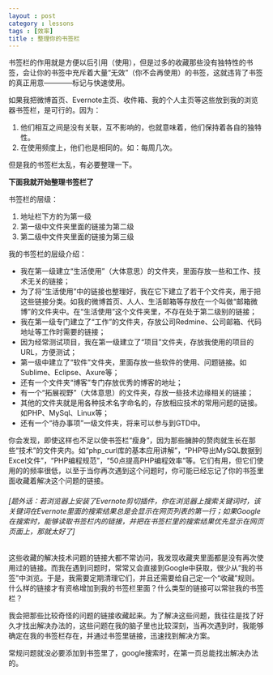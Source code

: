 ```yaml
---
layout : post
category : lessons
tags : [效率]
title : 整理你的书签栏
---
```



书签栏的作用就是方便以后引用（使用），但是过多的收藏那些没有独特性的书签，会让你的书签中充斥着大量“无效”（你不会再使用）的书签，这就违背了书签的真正用意————标记与快速使用。

如果我把微博首页、Evernote主页、收件箱、我的个人主页等这些放到我的浏览器书签栏，是可行的。因为：

1. 他们相互之间是没有关联，互不影响的，也就意味着，他们保持着各自的独特性。
2. 在使用频度上，他们也是相同的。如：每周几次。

但是我的书签栏太乱，有必要整理一下。

__下面我就开始整理书签栏了__

书签栏的层级：

1. 地址栏下方的为第一级
2. 第一级中文件夹里面的链接为第二级
3. 第二级中文件夹里面的链接为第三级

我的书签栏的层级介绍：

* 我在第一级建立“生活使用”（大体意思）的文件夹，里面存放一些和工作、技术无关的链接；
* 为了将“生活使用”中的链接也整理好，我在它下建立了若干个文件夹，用于把这些链接分类。如我的微博首页、人人、生活邮箱等存放在一个叫做“邮箱微博”的文件夹中。在“生活使用”这个文件夹里，不存在处于第二级别的链接；
* 我在第一级专门建立了“工作”的文件夹，存放公司Redmine、公司邮箱、代码地址等工作时需要的链接；
* 因为经常测试项目，我在第一级建立了“项目”文件夹，存放我使用的项目的URL，方便测试；
* 第一级中建立了“软件”文件夹，里面存放一些软件的使用、问题链接。如Sublime、Eclipse、Axure等；
* 还有一个文件夹“博客”专门存放优秀的博客的地址；
* 有一个“拓展视野”（大体意思）的文件夹，存放一些技术边缘相关的链接；
* 其他的文件夹就是用各种技术名字命名的，存放相应技术的常用问题的链接。如PHP、MySql、Linux等；
* 还有一个“待办事项”一级文件夹，将来可以参与到GTD中。

你会发现，即使这样也不足以使书签栏“瘦身”，因为那些臃肿的赘肉就生长在那些“技术”的文件夹内。如“php_curl库的基本应用讲解”，“PHP导出MySQL数据到Excel文件”，“PHP编程规范”，“50点提高PHP编程效率”等。它们有用，但它们使用的的频率很低，以至于当你再次遇到这个问题时，你可能已经忘记了你的书签里面收藏着解决这个问题的链接。

###### [题外话：若浏览器上安装了Evernote剪切插件，你在浏览器上搜索关键词时，该关键词在Evernote里面的搜索结果总是会显示在网页列表的第一行；如果Google在搜索时，能够读取书签栏内的链接，并把在书签栏里的搜索结果优先显示在网页页面上，那就太好了]

这些收藏的解决技术问题的链接大都不常访问，我发现收藏夹里面都是没有再次使用过的链接。而我在遇到问题时，常常又会直接到Google中获取，很少从“我的书签”中浏览。于是，我需要定期清理它们，并且还需要给自己定一个“收藏”规则。什么样的链接才有资格增加到我的书签栏里面？什么类型的链接可以常驻我的书签栏？

我会把那些比较奇怪的问题的链接收藏起来。为了解决这些问题，我往往是找了好久才找出解决办法的，这些问题在我的脑子里也比较深刻，当再次遇到时，我能够确定在我的书签栏存在，并通过书签里链接，迅速找到解决方案。

常规问题就没必要添加到书签里了，google搜索时，在第一页总能找出解决办法的。
